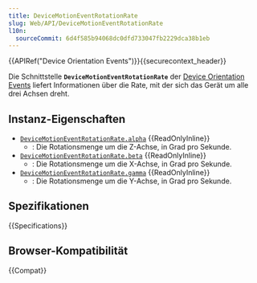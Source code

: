 ```yaml
---
title: DeviceMotionEventRotationRate
slug: Web/API/DeviceMotionEventRotationRate
l10n:
  sourceCommit: 6d4f585b94068dc0dfd733047fb2229dca38b1eb
---
```


{{APIRef("Device Orientation Events")}}{{securecontext_header}}

Die Schnittstelle **`DeviceMotionEventRotationRate`** der [Device Orientation Events](/de/docs/Web/API/Device_orientation_events) liefert Informationen über die Rate, mit der sich das Gerät um alle drei Achsen dreht.

## Instanz-Eigenschaften

- [`DeviceMotionEventRotationRate.alpha`](/de/docs/Web/API/DeviceMotionEventRotationRate/alpha) {{ReadOnlyInline}}
  - : Die Rotationsmenge um die Z-Achse, in Grad pro Sekunde.
- [`DeviceMotionEventRotationRate.beta`](/de/docs/Web/API/DeviceMotionEventRotationRate/beta) {{ReadOnlyInline}}
  - : Die Rotationsmenge um die X-Achse, in Grad pro Sekunde.
- [`DeviceMotionEventRotationRate.gamma`](/de/docs/Web/API/DeviceMotionEventRotationRate/gamma) {{ReadOnlyInline}}
  - : Die Rotationsmenge um die Y-Achse, in Grad pro Sekunde.

## Spezifikationen

{{Specifications}}

## Browser-Kompatibilität

{{Compat}}
